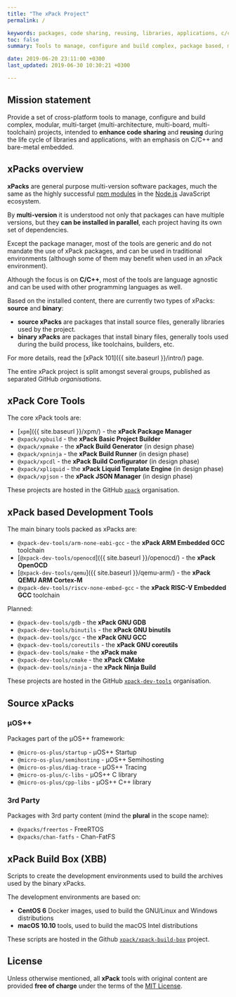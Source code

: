 ```yaml
---
title: "The xPack Project"
permalink: /

keywords: packages, code sharing, reusing, libraries, applications, c/c++, embedded
toc: false
summary: Tools to manage, configure and build complex, package based, multi-target projects.

date: 2019-06-20 23:11:00 +0300
last_updated: 2019-06-30 10:30:21 +0300

---
```


## Mission statement

Provide a set of cross-platform tools to manage, configure and build complex, 
modular, multi-target (multi-architecture, multi-board, multi-toolchain)
projects, intended to **enhance code sharing** and **reusing** during the 
life cycle of libraries and applications, with an emphasis on C/C++ and 
bare-metal embedded.

## xPacks overview

**xPacks** are general purpose multi-version software packages, 
much the same as the highly successful 
[npm modules](https://docs.npmjs.com/getting-started/what-is-npm) 
in the [Node.js](https://nodejs.org/en/) JavaScript ecosystem.

By **multi-version** it is understood not only that packages can have 
multiple versions, but they **can be installed in parallel**, each
project having its own set of dependencies.

Except the package manager, most of the tools are generic and do not 
mandate the use of xPack packages, and can be used in traditional 
environments (although some of them may benefit when used in an xPack
environment).

Although the focus is on **C/C++**, most of the tools are language agnostic 
and can be used with other programming languages as well.

Based on the installed content, there are currently two 
types of xPacks: **source** and **binary**:

- **source xPacks** are packages that install source files, 
generally libraries used by the project.
- **binary xPacks** are packages that install binary files, 
generally tools used during the build process, like toolchains,
builders, etc.

For more details, read the [xPack 101]({{ site.baseurl }}/intro/) page.

The entire xPack project is split amongst several groups,
published as separated GitHub _organisations_.

## xPack Core Tools

The core xPack tools are:

- [`xpm`]({{ site.baseurl }}/xpm/) - the **xPack Package Manager**
- `@xpack/xpbuild` - the **xPack Basic Project Builder**
- `@xpack/xpmake` - the **xPack Build Generator** (in design phase)
- `@xpack/xpninja` - the **xPack Build Runner** (in design phase)
- `@xpack/xpcdl` - the **xPack Build Configurator** (in design phase)
- `@xpack/xpliquid` - the **xPack Liquid Template Engine** (in design phase)
- `@xpack/xpjson` - the **xPack JSON Manager** (in design phase)

These projects are hosted in the GitHub 
[`xpack`](https://github.com/xpack) organisation.

## xPack based Development Tools

The main binary tools packed as xPacks are:

- `@xpack-dev-tools/arm-none-eabi-gcc` - the **xPack ARM Embedded GCC** toolchain
- [`@xpack-dev-tools/openocd`]({{ site.baseurl }}/openocd/) - the **xPack OpenOCD**
- [`@xpack-dev-tools/qemu`]({{ site.baseurl }}/qemu-arm/) - the **xPack QEMU ARM Cortex-M**
- `@xpack-dev-tools/riscv-none-embed-gcc` - the **xPack RISC-V Embedded GCC** toolchain

Planned:

- `@xpack-dev-tools/gdb` - the **xPack GNU GDB**
- `@xpack-dev-tools/binutils` - the **xPack GNU binutils**
- `@xpack-dev-tools/gcc` - the **xPack GNU GCC**
- `@xpack-dev-tools/coreutils` - the **xPack GNU coreutils**
- `@xpack-dev-tools/make` - the **xPack make**
- `@xpack-dev-tools/cmake` - the **xPack CMake**
- `@xpack-dev-tools/ninja` - the **xPack Ninja Build**

These projects are hosted in the GitHub 
[`xpack-dev-tools`](https://github.com/xpack-dev-tools) organisation.

## Source xPacks

### µOS++

Packages part of the µOS++ framework:

- `@micro-os-plus/startup` - µOS++ Startup
- `@micro-os-plus/semihosting` - µOS++ Semihosting
- `@micro-os-plus/diag-trace` - µOS++ Tracing
- `@micro-os-plus/c-libs` - µOS++ C library
- `@micro-os-plus/cpp-libs` - µOS++ C++ library

### 3rd Party

Packages with 3rd party content (mind the **plural** in the scope name):

- `@xpacks/freertos` - FreeRTOS
- `@xpacks/chan-fatfs` - Chan-FatFS

## xPack Build Box (XBB)

Scripts to create the development environments used to build the
archives used by the binary xPacks.

The development environments are based on:

- **CentOS 6** Docker images, used to build the GNU/Linux and Windows 
  distributions
- **macOS 10.10** tools, used to build the macOS Intel distributions

These scripts are hosted in the Github 
[`xpack/xpack-build-box`](https://github.com/xpack/xpack-build-box) project.

## License

Unless otherwise mentioned, all **xPack** tools with original content 
are provided **free of charge** under the terms of the 
[MIT License](https://opensource.org/licenses/MIT).
